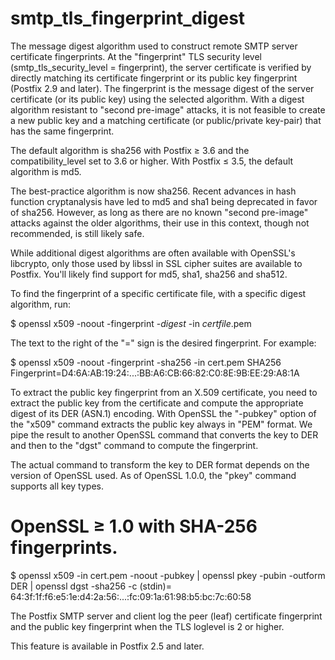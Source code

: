 # smtp_tls_fingerprint_digest 

 The message digest algorithm used to construct remote SMTP server
certificate fingerprints. At the "fingerprint" TLS security level
(smtp_tls_security_level = fingerprint), the server certificate is
verified by directly matching its certificate fingerprint or its public
key fingerprint (Postfix 2.9 and later). The fingerprint is the
message digest of the server certificate (or its public key)
using the selected
algorithm. With a digest algorithm resistant to "second pre-image"
attacks, it is not feasible to create a new public key and a matching
certificate (or public/private key-pair) that has the same fingerprint. 

 The default algorithm is sha256 with Postfix &ge; 3.6
and the compatibility_level set to 3.6 or higher. With Postfix
&le; 3.5, the default algorithm is md5. 

 The best-practice algorithm is now sha256. Recent advances in hash
function cryptanalysis have led to md5 and sha1 being deprecated in favor of
sha256.  However, as long as there are no known "second pre-image" attacks
against the older algorithms, their use in this context, though not
recommended, is still likely safe.  

 While additional digest algorithms are often available with OpenSSL's
libcrypto, only those used by libssl in SSL cipher suites are available to
Postfix.  You'll likely find support for md5, sha1, sha256 and sha512. 

 To find the fingerprint of a specific certificate file, with a
specific digest algorithm, run:




$ openssl x509 -noout -fingerprint -<i>digest</i> -in <i>certfile</i>.pem



 The text to the right of the "=" sign is the desired fingerprint.
For example: 



$ openssl x509 -noout -fingerprint -sha256 -in cert.pem
SHA256 Fingerprint=D4:6A:AB:19:24:...:BB:A6:CB:66:82:C0:8E:9B:EE:29:A8:1A



 To extract the public key fingerprint from an X.509 certificate,
you need to extract the public key from the certificate and compute
the appropriate digest of its DER (ASN.1) encoding. With OpenSSL
the "-pubkey" option of the "x509" command extracts the public
key always in "PEM" format. We pipe the result to another OpenSSL
command that converts the key to DER and then to the "dgst" command
to compute the fingerprint. 

 The actual command to transform the key to DER format depends on the
version of OpenSSL used. As of OpenSSL 1.0.0, the "pkey" command supports
all key types. 


# OpenSSL &ge; 1.0 with SHA-256 fingerprints.
$ openssl x509 -in cert.pem -noout -pubkey |
    openssl pkey -pubin -outform DER |
    openssl dgst -sha256 -c
(stdin)= 64:3f:1f:f6:e5:1e:d4:2a:56:...:fc:09:1a:61:98:b5:bc:7c:60:58



 The Postfix SMTP server and client log the peer (leaf) certificate
fingerprint and the public key fingerprint when the TLS loglevel is 2 or
higher. 

 This feature is available in Postfix 2.5 and later. 


